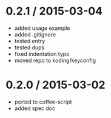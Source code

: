 
0.2.1 / 2015-03-04
==================

 * added usage example
 * added .gitignore
 * tested entry
 * tested dups
 * fixed indentation typo
 * moved repo to koding/keyconfig

 0.2.0 / 2015-03-02
 ==================
 
  * ported to coffee-script
  * added spec doc

